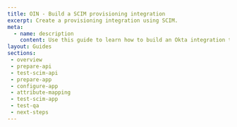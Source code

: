 ```yaml
---
title: OIN - Build a SCIM provisioning integration
excerpt: Create a provisioning integration using SCIM.
meta:
  - name: description
    content: Use this guide to learn how to build an Okta integration that uses SCIM to handle user provisioning.
layout: Guides
sections:
 - overview
 - prepare-api
 - test-scim-api
 - prepare-app
 - configure-app
 - attribute-mapping
 - test-scim-app
 - test-qa
 - next-steps
---
```

